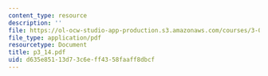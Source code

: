 ```yaml
---
content_type: resource
description: ''
file: https://ol-ocw-studio-app-production.s3.amazonaws.com/courses/3-064-polymer-engineering-fall-2003/d635e85113d73c6eff4358faaff8dbcf_p3_14.pdf
file_type: application/pdf
resourcetype: Document
title: p3_14.pdf
uid: d635e851-13d7-3c6e-ff43-58faaff8dbcf
---
```


